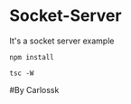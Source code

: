 # Socket-Server

It's a socket server example

`````
npm install

`````
`````
tsc -W
`````

#By Carlossk
